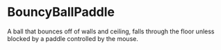 # BouncyBallPaddle
A ball that bounces off of walls and ceiling, falls through the floor unless blocked by a paddle controlled by the mouse.
